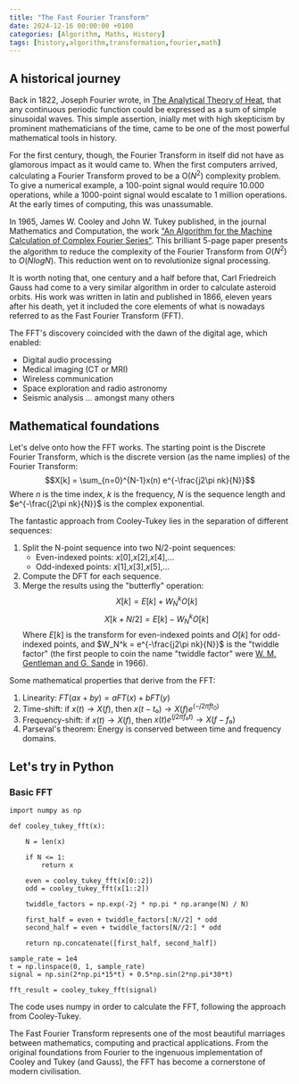 ```yaml
---
title: "The Fast Fourier Transform"
date: 2024-12-16 00:00:00 +0100
categories: [Algorithm, Maths, History]
tags: [history,algorithm,transformation,fourier,math]
---
```

## A historical journey

Back in 1822, Joseph Fourier wrote, in [The Analytical Theory of Heat](https://books.google.de/books?hl=ca&lr=&id=-N8EAAAAYAAJ&oi=fnd&pg=PR2&dq=the+analytical+theory+of+heat&ots=SqseOECCRG&sig=ySp560OEWuzFranr_Qa31utV0Yg&redir_esc=y#v=onepage&q=the%20analytical%20theory%20of%20heat&f=false), that any continuous periodic function could be expressed as a sum of simple sinusoidal waves. This simple assertion, inially met with high skepticism by prominent mathematicians of the time, came to be one of the most powerful mathematical tools in history. 

For the first century, though, the Fourier Transform in itself did not have as glamorous impact as it would came to. When the first computers arrived, calculating a Fourier Transform proved to be a O($N^2$) complexity problem. To give a numerical example, a 100-point signal would require 10.000 operations, while a 1000-point signal would escalate to 1 million operations. At the early times of computing, this was unassumable. 

In 1965, James W. Cooley and John W. Tukey published, in the journal Mathematics and Computation, the work ["An Algorithm for the Machine Calculation of Complex Fourier Series"](https://www.jstor.org/stable/2003354?casa_token=Lu-JDVq8qF4AAAAA%3AyWjI0ZYpUSQXLmjg0P8LLVmQDvlvb9Q-g29qAJ2QMD6o4RczrLP1s9dJEy1Z7e26GNfvk8Lrulm4Wu49ucWh1qPBQJg5h-NRBHAnqKHd_-ggyLT202ZF). This brilliant 5-page paper presents the algorithm to reduce the complexity of the Fourier Transform from $O(N^2)$ to $O(NlogN)$. This reduction went on to revolutionize signal processing. 

It is worth noting that, one century and a half before that, Carl Friedreich Gauss had come to a very similar algorithm in order to calculate asteroid orbits. His work was written in latin and published in 1866, eleven years after his death, yet it included the core elements of what is nowadays referred to as the Fast Fourier Transform (FFT). 

The FFT's discovery coincided with the dawn of the digital age, which enabled: 
- Digital audio processing
- Medical imaging (CT or MRI)
- Wireless communication
- Space exploration and radio astronomy
- Seismic analysis
... amongst many others

## Mathematical foundations

Let's delve onto how the FFT works. The starting point is the Discrete Fourier Transform, which is the discrete version (as the name implies) of the Fourier Transform: 
$$X[k] = \sum_{n=0}^{N-1}x(n) e^{-\frac{j2\pi nk}{N}}$$
Where $n$ is the time index, $k$ is the frequency, $N$ is the sequence length and $e^{-\frac{j2\pi nk}{N}}$ is the complex exponential.

The fantastic approach from Cooley-Tukey lies in the separation of different sequences: 
1. Split the N-point sequence into two N/2-point sequences:
    - Even-indexed points: $x[0]$,$x[2]$,$x[4]$,...
    - Odd-indexed points:  $x[1]$,$x[3]$,$x[5]$,...
2. Compute the DFT for each sequence.
3. Merge the results using the "butterfly" operation: 
$$
X[k] = E[k] + W_N^k O[k]$$
$$
X[k+N/2] = E[k] - W_N^k O[k]
$$
Where $E[k]$ is the transform for even-indexed points and $O[k]$ for odd-indexed points, and $W_N^k = e^{-\frac{j2\pi nk}{N}}$ is the "twiddle factor" (the first people to coin the name "twiddle factor" were [W. M. Gentleman and G. Sande](https://dl.acm.org/doi/10.1145/1464291.1464352) in 1966).

Some mathematical properties that derive from the FFT: 
1. Linearity: $FT(ax + by) = aFT(x) + bFT(y)$
2. Time-shift: if $x(t) → X(f)$, then $x(t-t₀) → X(f)e^{(-j2πft_0)}$
3. Frequency-shift: if $x(t) → X(f)$, then $x(t)e^{(j2πf₀t)} → X(f-f₀)$
4. Parseval's theorem: Energy is conserved between time and frequency domains.

## Let's try in Python

### Basic FFT
```
import numpy as np

def cooley_tukey_fft(x):

    N = len(x)

    if N <= 1:
        return x

    even = cooley_tukey_fft(x[0::2])
    odd = cooley_tukey_fft(x[1::2])

    twiddle_factors = np.exp(-2j * np.pi * np.arange(N) / N)

    first_half = even + twiddle_factors[:N//2] * odd
    second_half = even + twiddle_factors[N//2:] * odd

    return np.concatenate([first_half, second_half])

sample_rate = 1e4
t = np.linspace(0, 1, sample_rate)
signal = np.sin(2*np.pi*15*t) + 0.5*np.sin(2*np.pi*30*t)

fft_result = cooley_tukey_fft(signal)
```
The code uses numpy in order to calculate the FFT, following the approach from Cooley-Tukey. 

The Fast Fourier Transform represents one of the most beautiful marriages between mathematics, computing and practical applications. From the original foundations from Fourier to the ingenuous implementation of Cooley and Tukey (and Gauss), the FFT has become a cornerstone of modern civilisation. 